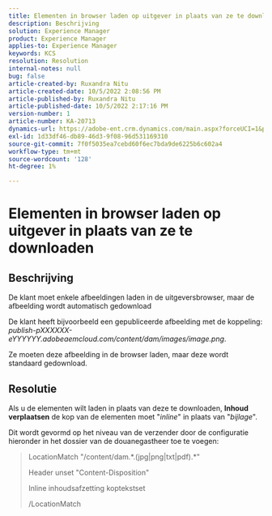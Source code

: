 ```yaml
---
title: Elementen in browser laden op uitgever in plaats van ze te downloaden
description: Beschrijving
solution: Experience Manager
product: Experience Manager
applies-to: Experience Manager
keywords: KCS
resolution: Resolution
internal-notes: null
bug: false
article-created-by: Ruxandra Nitu
article-created-date: 10/5/2022 2:08:56 PM
article-published-by: Ruxandra Nitu
article-published-date: 10/5/2022 2:17:16 PM
version-number: 1
article-number: KA-20713
dynamics-url: https://adobe-ent.crm.dynamics.com/main.aspx?forceUCI=1&pagetype=entityrecord&etn=knowledgearticle&id=a7a6973c-b744-ed11-bba2-0022480869de
exl-id: 1d33df46-db89-46d3-9f08-96d531169310
source-git-commit: 7f0f5035ea7cebd60f6ec7bda9de6225b6c602a4
workflow-type: tm+mt
source-wordcount: '128'
ht-degree: 1%

---
```


# Elementen in browser laden op uitgever in plaats van ze te downloaden

## Beschrijving


De klant moet enkele afbeeldingen laden in de uitgeversbrowser, maar de afbeelding wordt automatisch gedownload

De klant heeft bijvoorbeeld een gepubliceerde afbeelding met de koppeling: *publish-pXXXXXX-eYYYYYY.adobeaemcloud.com/content/dam/images/image.png*.

Ze moeten deze afbeelding in de browser laden, maar deze wordt standaard gedownload.


## Resolutie


Als u de elementen wilt laden in plaats van deze te downloaden, <b>Inhoud verplaatsen</b> de kop van de elementen moet &quot;*inline*&quot; in plaats van &quot;*bijlage*&quot;.

Dit wordt gevormd op het niveau van de verzender door de configuratie hieronder in het dossier van de douanegastheer toe te voegen:




> LocationMatch &quot;\/content\/dam.\*\.(jpg|png|txt|pdf).\*&quot;
> 
> Header unset &quot;Content-Disposition&quot;
> 
> Inline inhoudsafzetting koptekstset
> 
> /LocationMatch
